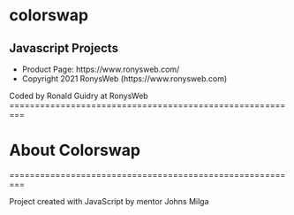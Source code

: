# colorswap

<h2>Javascript Projects</h2>
<ul>
 <li>Product Page: https://www.ronysweb.com/</li>
 <li>Copyright 2021 RonysWeb (https://www.ronysweb.com)</li>
 </ul>
 Coded by Ronald Guidry at RonysWeb
=========================================================
<h1>About Colorswap</h1>
=========================================================
<p>Project created with JavaScript by mentor Johns Milga</p>
